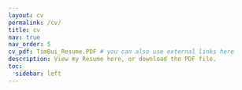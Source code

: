 ```yaml
---
layout: cv
permalink: /cv/
title: cv
nav: true
nav_order: 5
cv_pdf: TimBui_Resume.PDF # you can also use external links here
description: View my Resume here, or download the PDF file.
toc:
  sidebar: left
---
```

